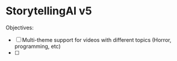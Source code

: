 # StorytellingAI v5

Objectives:

- [ ] Multi-theme support for videos with different topics (Horror, programming, etc)
- [ ] 